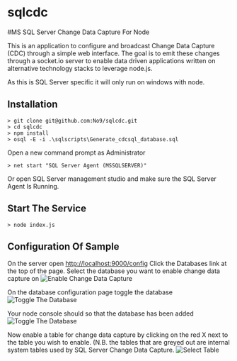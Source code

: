 sqlcdc
======
#MS SQL Server Change Data Capture For Node

This is an application to configure and broadcast Change Data Capture (CDC) through a simple web interface.
The goal is to emit these changes through a socket.io server to enable data driven applications written on alternative technology stacks to leverage node.js.

As this is SQL Server specific it will only run on windows with node. 

## Installation 
```
> git clone git@github.com:No9/sqlcdc.git
> cd sqlcdc
> npm install
> osql -E -i .\sqlscripts\Generate_cdcsql_database.sql
```
Open a new command prompt as Administrator 
```
> net start "SQL Server Agent (MSSQLSERVER)"
```
Or open SQL Server management studio and make sure the SQL Server Agent Is Running.

## Start The Service
```
> node index.js 
``` 

## Configuration Of Sample
On the server open [http://localhost:9000/config](http://localhost:9000/config)
Click the Databases link at the top of the page.
Select the database you want to enable change data capture on
![Enable Change Data Capture](http://farm8.staticflickr.com/7133/7827235140_19561b8dae.jpg "CDC Database List")

On the database configuration page toggle the database
![Toggle The Database](http://farm9.staticflickr.com/8442/7827273968_b128ccafd6.jpg "Toggle The Database")

Your node console should so that the database has been added
![Toggle The Database](http://farm9.staticflickr.com/8439/7827293440_9c955bdf33.jpg "Database Added")

Now enable a table for change data capture by clicking on the red X next to the table you wish to enable.
(N.B. the tables that are greyed out are internal system tables used by SQL Server Change Data Capture.
![Select Table](http://farm9.staticflickr.com/8287/7827310526_ef77436322.jpg "Selected Tables")


